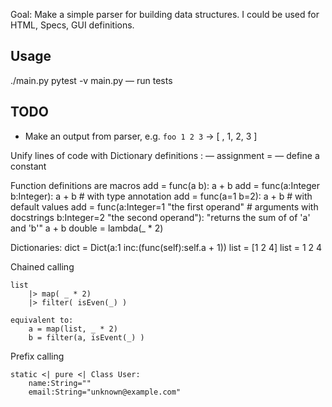Goal: Make a simple parser for building data structures. I could be used for
      HTML, Specs, GUI definitions.

Usage
-----
  ./main.py
  pytest -v main.py — run tests

TODO
----
- Make an output from parser, e.g.
  `foo 1 2 3` -> [ <foo>, 1, 2, 3 ]


Unify lines of code with Dictionary definitions
  : — assignment
  = — define a constant

Function definitions are macros
  add = func(a b): a + b
  add = func(a:Integer b:Integer): a + b                # with type annotation
  add = func(a=1 b=2): a + b                            # with default values
  add = func(a:Integer=1 "the first operand"            # arguments with docstrings
             b:Integer=2 "the second operand"):
             "returns the sum of of 'a' and 'b'"
             a + b
  double = lambda(_ * 2)

Dictionaries:
    dict = Dict(a:1 inc:(func(self):self.a + 1))
    list = [1 2 4]
    list =
        1
        2
        4


Chained calling

    list
        |> map( _ * 2)
        |> filter( isEven(_) )

    equivalent to:
        a = map(list, _ * 2)
        b = filter(a, isEvent(_) )

Prefix calling

    static <| pure <| Class User:
        name:String=""
        email:String="unknown@example.com"
